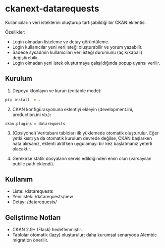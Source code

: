 # ckanext-datarequests

Kullanıcıların veri isteklerini oluşturup tartışabildiği bir CKAN eklentisi.

Özellikler:
- Login olmadan listeleme ve detay görüntüleme.
- Login kullanıcılar yeni veri isteği oluşturabilir ve yorum yazabilir.
- Sadece sysadmin kullanıcıları veri isteği durumunu (açık/kapalı) değiştirebilir.
- Login olmadan yeni istek oluşturmaya çalışıldığında popup uyarısı verilir.

## Kurulum

1) Depoyu klonlayın ve kurun (editable mode):
```bash
pip install -e .
```

2) CKAN konfigürasyonuna eklentiyi ekleyin (development.ini, production.ini vb.):
```
ckan.plugins = datarequests
```

3) (Opsiyonel) Veritabanı tabloları ilk yüklemede otomatik oluşturulur. Eğer yetki kısıtı ya da otomatik kurulum devrede değilse, CKAN başlarken hata alırsanız, eklenti aktifken uygulamayı bir kez başlatmanız yeterli olacaktır.

4) Gerekirse statik dosyaların servis edildiğinden emin olun (varsayılan public path eklendi).

## Kullanım

- Liste: /datarequests
- Yeni istek: /datarequests/new
- Detay: /datarequests/<id>

## Geliştirme Notları

- CKAN 2.9+ (Flask) hedeflenmiştir.
- Tablolar otomatik (lazy) oluşturulur; daha kurumsal senaryoda Alembic migration önerilir.